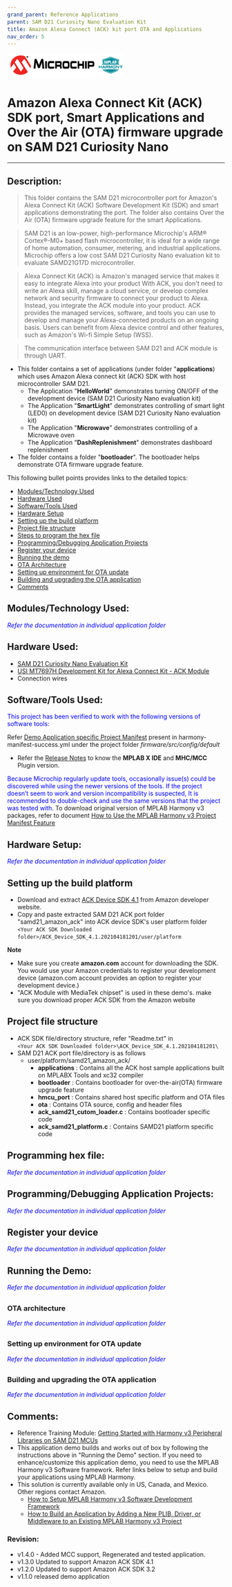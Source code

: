 ```yaml
---
grand_parent: Reference Applications
parent: SAM D21 Curiosity Nano Evaluation Kit
title: Amazon Alexa Connect (ACK) kit port OTA and Applications
nav_order: 5
---
```

<img src = "images/microchip_logo.png">
<img src = "images/microchip_mplab_harmony_logo_small.png">

# Amazon Alexa Connect Kit (ACK) SDK port, Smart Applications and Over the Air (OTA) firmware upgrade on SAM D21 Curiosity Nano

-----

## Description:

> This folder contains the SAM D21 microcontroller port for Amazon's Alexa Connect Kit (ACK) Software Development Kit (SDK) and smart applications
demonstrating the port. The folder also contains Over the Air (OTA) firmware upgrade feature for the smart Applications.

> SAM D21 is an low-power, high-performance Microchip's ARM® Cortex®-M0+ based flash microcontroller, it is ideal for a wide range of home automation, consumer, metering, and industrial applications. Microchip offers a low cost SAM D21 Curiosity Nano evaluation kit to evaluate SAMD21G17D microcontroller.

> Alexa Connect Kit (ACK) is Amazon's managed service that makes it easy to integrate Alexa into your product With ACK, you don't need to write an Alexa skill, manage a cloud service, or develop complex network and security firmware to connect your product to Alexa. Instead, you integrate the ACK module into your product. ACK provides the managed services, software, and tools you can use to develop and manage your Alexa-connected products on an ongoing basis. Users can benefit from Alexa device control and other features, such as Amazon's Wi-fi Simple Setup (WSS).

> The communication interface between SAM D21 and ACK module is through UART.

- This folder contains a set of applications (under folder "**applications**) which uses Amazon Alexa connect kit (ACK) SDK with host microcontroller SAM D21.  
  - The Application "**HelloWorld**" demonstrates turning ON/OFF of the development device (SAM D21 Curiosity Nano evaluation kit)
  - The Application "**SmartLight**" demonstrates controlling of smart light (LED0) on development device (SAM D21 Curiosity Nano evaluation kit)
  - The Application "**Microwave**" demonstrates controlling of a Microwave oven
  - The Application "**DashReplenishment**" demonstrates dashboard replenishment  
- The folder contains a folder "**bootloader**". The bootloader helps demonstrate OTA firmware upgrade feature.

This following bullet points provides links to the detailed topics:

- [Modules/Technology Used](#Modules-Technology-Used)
- [Hardware Used](#Hardware-Used)
- [Software/Tools Used](#software-Tools-Used)
- [Hardware Setup](#Hardware-setup)
- [Setting up the build platform](#setting-up-the-build-platform)
- [Project file structure](#project-structure)
- [Steps to program the hex file](#steps-to-program-the-hex-file)
- [Programming/Debugging Application Projects](#programming-smart-light-application-project)
- [Register your device](#register-your-device)
- [Running the demo](#running-the-demo)
- [OTA Architecture](#ota-architecture)
- [Setting up environment for OTA update](#setting-up-environment-for-OTA-update)
- [Building and upgrading the OTA application](#building-the-ota-application)
- [Comments](#comments)

## <a id="Modules-Technology-Used"> </a>
## Modules/Technology Used:
<span style="color:blue"> *Refer the documentation in individual application folder*</span>

## <a id="Hardware-Used"> </a>
## Hardware Used:
- [SAM D21 Curiosity Nano Evaluation Kit](https://www.microchip.com/Developmenttools/ProductDetails/DM320119)   
- [USI MT7697H Development Kit for Alexa Connect Kit - ACK Module](https://www.amazon.com/dp/B07WJGSCH2)
- Connection wires  

## <a id="software-Tools-Used"> </a>
## Software/Tools Used:
<span style="color:blue"> This project has been verified to work with the following versions of software tools:</span>  

Refer [Demo Application specific Project Manifest]() present in harmony-manifest-success.yml under the project folder *firmware/src/config/default*  
- Refer the [Release Notes](../../../release_notes.md#development-tools) to know the **MPLAB X IDE** and **MHC/MCC** Plugin version.  

<span style="color:blue"> Because Microchip regularly update tools, occasionally issue(s) could be discovered while using the newer versions of the tools. If the project doesn’t seem to work and version incompatibility is suspected, It is recommended to double-check and use the same versions that the project was tested with. </span> To download original version of MPLAB Harmony v3 packages, refer to document [How to Use the MPLAB Harmony v3 Project Manifest Feature](https://ww1.microchip.com/downloads/en/DeviceDoc/How-to-Use-the-MPLAB-Harmony-v3-Project-Manifest-Feature-DS90003305.pdf)

## <a id="Hardware-setup"> </a>
## Hardware Setup:
<span style="color:blue"> *Refer the documentation in individual application folder*</span>

## <a id="setting-up-the-build-platform"> </a>
## Setting up the build platform
- Download and extract [ACK Device SDK 4.1](https://developer.amazon.com/alexa/console/ack/resources) from Amazon developer website.
- Copy and paste extracted  SAM D21 ACK port folder "samd21_amazon_ack" into ACK device SDK's user platform folder  
  `<Your ACK SDK Downloaded folder>/ACK_Device_SDK_4.1.202104181201/user/platform`

**Note**
- Make sure you create **amazon.com** account for downloading the SDK. You would use your Amazon credentials to register your development device (amazon.com account provides an option to register your development device.)
- "ACK Module with MediaTek chipset" is used in these demo's. make sure you download proper ACK SDK from the Amazon website

## <a id="project-structure"> </a>
## Project file structure
- ACK SDK file/directory structure, refer "Readme.txt" in  
`<Your ACK SDK Downloaded folder>\ACK_Device_SDK_4.1.202104181201\`
- SAM D21 ACK port file/directory is as follows
  - user/platform/samd21_amazon_ack/
    - **applications**                : Contains all the ACK host sample applications built on MPLABX Tools and xc32 compiler
    - **bootloader**                  : Contains bootloader for over-the-air(OTA) firmware upgrade feature
    - **hmcu_port**                   : Contains shared host specific platform and OTA files
    - **ota**                         : Contains OTA source, config and header files
    - **ack_samd21_cutom_loader.c**   : Contains bootloader specific code
    - **ack_samd21_platform.c**       : Contains SAMD21 platform specific code   

## <a id="steps-to-program-the-hex-file"> </a>
## Programming hex file:
<span style="color:blue"> *Refer the documentation in individual application folder*</span>

## <a id="programming-smart-light-application-project"> </a>
## Programming/Debugging Application Projects:
<span style="color:blue"> *Refer the documentation in individual application folder*</span>

## <a id="register-your-device"> </a>
## Register your device
<span style="color:blue"> *Refer the documentation in individual application folder*</span>

## <a id="running-the-demo"> </a>
## Running the Demo:
<span style="color:blue"> *Refer the documentation in individual application folder*</span>

## <a id="ota-architecture"> </a>
### OTA architecture
<span style="color:blue"> *Refer the documentation in individual application folder*</span>

## <a id="setting-up-environment-for-OTA-update"> </a>
### Setting up environment for OTA update
<span style="color:blue"> *Refer the documentation in individual application folder*</span>

## <a id="building-the-ota-application"> </a>
### Building and upgrading the OTA application
<span style="color:blue"> *Refer the documentation in individual application folder*</span>

## Comments:
- Reference Training Module: [Getting Started with Harmony v3 Peripheral Libraries on SAM D21 MCUs](https://microchipdeveloper.com/harmony3:samd21-getting-started-training-module)
- This application demo builds and works out of box by following the instructions above in "Running the Demo" section. If you need to enhance/customize this application demo, you need to use the MPLAB Harmony v3 Software framework. Refer links below to setup and build your applications using MPLAB Harmony.
- This solution is currently available only in US, Canada, and Mexico. Other regions contact Amazon.
	- [How to Setup MPLAB Harmony v3 Software Development Framework](https://www.microchip.com/mymicrochip/filehandler.aspx?ddocname=en1000821)
	- [How to Build an Application by Adding a New PLIB, Driver, or Middleware to an Existing MPLAB Harmony v3 Project](http://ww1.microchip.com/downloads/en/DeviceDoc/How_to_Build_Application_Adding_PLIB_%20Driver_or_Middleware%20_to_MPLAB_Harmony_v3Project_DS90003253A.pdf)  

### Revision:
- v1.4.0 - Added MCC support, Regenerated and tested application.
- v1.3.0 Updated to support Amazon ACK SDK 4.1
- v1.2.0 Updated to support Amazon ACK SDK 3.2
- v1.1.0 released demo application

